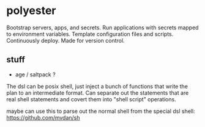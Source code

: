 # polyester

Bootstrap servers, apps, and secrets. Run applications with secrets mapped to environment variables. Template configuration files and scripts. Continuously deploy. Made for version control.

## stuff

* age / saltpack ?

The dsl can be posix shell, just inject a bunch of functions that write the plan to an intermediate format. Can separate out the statements that are real shell statements and covert them into "shell script" operations.

maybe can use this to parse out the normal shell from the special dsl shell: https://github.com/mvdan/sh
